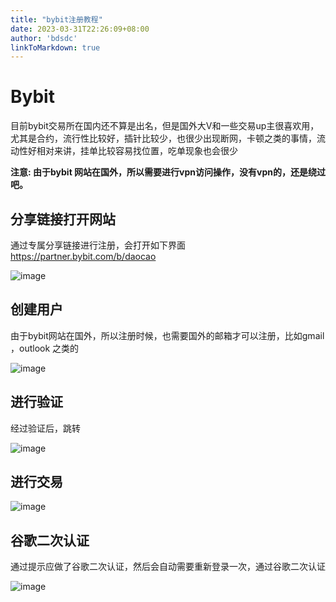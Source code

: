 ```yaml
---
title: "bybit注册教程"
date: 2023-03-31T22:26:09+08:00
author: 'bdsdc'
linkToMarkdown: true
---
```


# Bybit
目前bybit交易所在国内还不算是出名，但是国外大V和一些交易up主很喜欢用，尤其是合约，流行性比较好，插针比较少，也很少出现断网，卡顿之类的事情，流动性好相对来讲，挂单比较容易找位置，吃单现象也会很少

**注意: 由于bybit 网站在国外，所以需要进行vpn访问操作，没有vpn的，还是绕过吧。**

## 分享链接打开网站
通过专属分享链接进行注册，会打开如下界面
https://partner.bybit.com/b/daocao

![image](https://user-images.githubusercontent.com/12453794/228433312-f3d12c50-f8bb-45c3-ab99-66b973400044.png)


## 创建用户
由于bybit网站在国外，所以注册时候，也需要国外的邮箱才可以注册，比如gmail ，outlook 之类的 

![image](https://user-images.githubusercontent.com/12453794/228433363-bdc49270-3f90-4553-991e-bea89f2bcc61.png)


## 进行验证
经过验证后，跳转

![image](https://user-images.githubusercontent.com/12453794/228433378-cc0bc4c3-fa29-43ab-9d20-e82b32a4bd59.png)


## 进行交易
![image](https://user-images.githubusercontent.com/12453794/228433529-8774bd80-67d4-490a-9a4d-ce0b01d1617d.png)


## 谷歌二次认证
通过提示应做了谷歌二次认证，然后会自动需要重新登录一次，通过谷歌二次认证

![image](https://user-images.githubusercontent.com/12453794/228433397-27339683-2322-40fe-97a8-339fe4fb762a.png)
